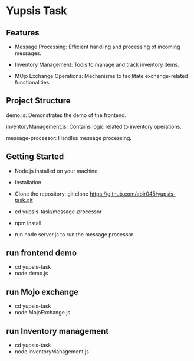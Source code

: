 # Yupsis Task

## Features

- Message Processing: Efficient handling and processing of incoming messages.

- Inventory Management: Tools to manage and track inventory items.

- MOjo Exchange Operations: Mechanisms to facilitate exchange-related functionalities.

## Project Structure

demo.js: Demonstrates the demo of the frontend.

inventoryManagement.js: Contains logic related to inventory operations.

message-processor: Handles message processing.

## Getting Started

- Node.js installed on your machine.

- Installation
- Clone the repository: git clone https://github.com/abir045/yupsis-task.git
- cd yupsis-task/message-processor
- npm install
- run node server.js to run the message processor

## run frontend demo

- cd yupsis-task
- node demo.js

## run Mojo exchange

- cd yupsis-task
- node MojoExchange.js

## run Inventory management

- cd yupsis-task
- node inventoryManagement.js
